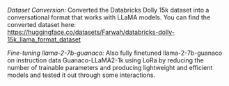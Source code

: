 *Dataset Conversion:*
Converted the Databricks Dolly 15k dataset into a conversational format that works with LLaMA models. You can find the converted dataset here: https://huggingface.co/datasets/Farwah/databricks-dolly-15k_llama_format_dataset

*Fine-tuning llama-2-7b-guanaco:*
Also fully finetuned llama-2-7b-guanaco on instruction data Guanaco-LLaMA2-1k using LoRa by reducing the number of trainable parameters and producing lightweight and efficient models and tested it out through some interactions.
